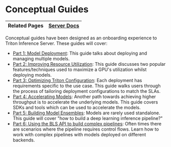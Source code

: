 <!-- 
# Copyright 2023, NVIDIA CORPORATION & AFFILIATES. All rights reserved.
#
# Redistribution and use in source and binary forms, with or without
# modification, are permitted provided that the following conditions
# are met:
#  * Redistributions of source code must retain the above copyright
#    notice, this list of conditions and the following disclaimer.
#  * Redistributions in binary form must reproduce the above copyright
#    notice, this list of conditions and the following disclaimer in the
#    documentation and/or other materials provided with the distribution.
#  * Neither the name of NVIDIA CORPORATION nor the names of its
#    contributors may be used to endorse or promote products derived
#    from this software without specific prior written permission.
#
# THIS SOFTWARE IS PROVIDED BY THE COPYRIGHT HOLDERS ``AS IS'' AND ANY
# EXPRESS OR IMPLIED WARRANTIES, INCLUDING, BUT NOT LIMITED TO, THE
# IMPLIED WARRANTIES OF MERCHANTABILITY AND FITNESS FOR A PARTICULAR
# PURPOSE ARE DISCLAIMED.  IN NO EVENT SHALL THE COPYRIGHT OWNER OR
# CONTRIBUTORS BE LIABLE FOR ANY DIRECT, INDIRECT, INCIDENTAL, SPECIAL,
# EXEMPLARY, OR CONSEQUENTIAL DAMAGES (INCLUDING, BUT NOT LIMITED TO,
# PROCUREMENT OF SUBSTITUTE GOODS OR SERVICES; LOSS OF USE, DATA, OR
# PROFITS; OR BUSINESS INTERRUPTION) HOWEVER CAUSED AND ON ANY THEORY
# OF LIABILITY, WHETHER IN CONTRACT, STRICT LIABILITY, OR TORT
# (INCLUDING NEGLIGENCE OR OTHERWISE) ARISING IN ANY WAY OUT OF THE USE
# OF THIS SOFTWARE, EVEN IF ADVISED OF THE POSSIBILITY OF SUCH DAMAGE.
-->


# Conceptual Guides

| Related Pages | [Server Docs](https://github.com/triton-inference-server/server/tree/main/docs#triton-inference-server-documentation) |
| ------------ | --------------- |

Conceptual guides have been designed as an onboarding experience to Triton Inference Server. These guides will cover:
* [Part 1: Model Deployment](Part_1-model_deployment/): This guide talks about deploying and managing multiple models.
* [Part 2: Improving Resource Utilization](Part_2-improving_resource_utilization/): This guide discusses two popular features/techniques used to maximize a GPU's utilization whilst deploying models.
* [Part 3: Optimizing Triton Configuration](Part_3-optimizing_triton_configuration/): Each deployment has requirements specific to the use case. This guide walks users through the process of tailoring deployment configurations to match the SLAs. 
* [Part 4: Accelerating Models](Part_4-inference_acceleration/): Another path towards achieving higher throughput is to accelerate the underlying models. This guide covers SDKs and tools which can be used to accelerate the models.
* [Part 5: Building Model Ensembles](./Part_5-Model_Ensembles/): Models are rarely used standalone. This guide will cover "how to build a deep learning inference pipeline?"
* [Part 6: Using the BLS API to build complex pipelines](Part_6-building_complex_pipelines/): Often times there are scenarios where the pipeline requires control flows. Learn how to work with complex pipelines with models deployed on different backends.


